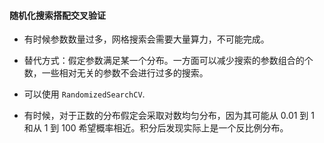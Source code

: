 #### 随机化搜索搭配交叉验证

- 有时候参数数量过多，网格搜索会需要大量算力，不可能完成。

- 替代方式：假定参数满足某一个分布。一方面可以减少搜索的参数组合的个数，一些相对无关的参数不会进行过多的搜索。

- 可以使用 `RandomizedSearchCV`.

- 有时候，对于正数的分布假定会采取对数均匀分布，因为其可能从 0.01 到 1 和从 1 到 100 希望概率相近。积分后发现实际上是一个反比例分布。